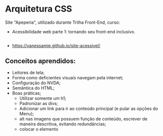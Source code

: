 # Arquitetura CSS

Site "Apeperia", utilizado durante Trilha Front-End, curso:
- Acessibilidade web parte 1: tornando seu front-end inclusivo.

##

- https://vanessamie.github.io/site-acessivel/

##

## Conceitos aprendidos:

- Leitores de tela;
- Forma como deficientes visuais navegam pela internet;
- Configuração do NVDA;
- Semântica do HTML;
- Boas práticas;
  - Utilizar somente um h1;
  - Padronizar as divs;
  - Adicionar um link para ir ao conteúdo principal (e pular as opções do Menu);
  - alt nas imagens que possuem função de conteúdo, escrever de maneira descritiva, evitando redundâncias;
  - colocar o elemento <title> em SVGs que forem inline (código direto no HTML).
  - Separar o que é visual do que é conteúdo;
    - Colocar o que é visual no CSS;
    - list-style: none;
    - utilizar :after e :before para as estilizações de listas;
  - SEO vs Acessibilidade;
  - lang (configurar o idioma principal do documento, )
  - Display "none" e visibility "hidden" não são lidos, utilizar position "absolute" ou "relative" e margin "left" ou "right" 9999px, opacity "0" para deixar o conteúdo escondido;
  - Evitrar submenus;
  - WAI-ARIA;
  - atribulo role;
  - <figure>;
  - <figcaption>;
  - aria-labelledby;
  - Em formulários:
    - <input>;
    - <label>;
    - for;
    - id;
    - readonly;
- Inserção de legenda com <track>;
  - kind="subtitles";
  - srclang="pt-br";
  - label="Português(Brasil)"
  - Criação de arquivo de legenda;
- <iframe>.


##

### Observações

###### Criei o arquivo "base.css", importando a url de todos os arquivos *.css, deixando o <head> mais organizado.

###### Eu não desenvolvi o site! HTML e CSS foram disponibilizados pelo instrutor! O intuito do curso era aprender e desenvolver um site acessível para deficientes visuais, com um bônus da legenda do vídeo, para acessibilidade de deficientes auditivos!

##

Em caso de sugestão ou alguma alteração, fiquem a vontade para entrar em contato! Toda contribuição é bem-vinda!

Gratidão a ONE, Alura e Instrutor Natan Souza.

##

### Materiais interessantes:

-  Pesquisa da WebAIM sobre o uso de leitores de tela:
https://webaim.org/projects/screenreadersurvey7/

- NVDA (donwload do software):
https://www.nvaccess.org/

- Pacotes de idiomas do NVDA para Windows:
https://support.microsoft.com/pt-br/windows/pacotes-de-idiomas-para-o-windows-a5094319-a92d-18de-5b53-1cfc697cfca8

- Lista de leitores de tela da Wikipedia:
https://en.wikipedia.org/wiki/List_of_screen_readers

- Acessibilidade - por que deixarmos de ser amadores para um público que espera mais de nós (SlideShare):
https://pt.slideshare.net/MarinaDomingues7/acessibilidade-por-que-deixarmos-de-ser-amadores-para-um-pblico-que-espera-mais-de-ns

- Pesquisa sobre o uso de leitores de tela:
https://www.estudoinclusivo.com.br/

- Frontinsampa 2016 - Talita Pagani: Acessibilidade na prática para você nunca mais esquecer:
https://www.youtube.com/watch?v=4URTZHk6tz0

- Pesquisa e matéria sobre "Acessibilidade, SEO e SVG":
http://reinaldoferraz.com.br/acessibilidade-seo-e-svg/

- Conteúdo invisível apenas para usuários de leitores de tela (Inglês):
https://webaim.org/techniques/css/invisiblecontent/

- Teclas de atalho para NVDA:
https://webaim.org/resources/shortcuts/nvda

- Checar a visualização das cores utilizadas:
https://contrastchecker.com/

- WAI-ARIA:
https://developer.mozilla.org/en-US/docs/Learn/Accessibility/WAI-ARIA_basics#what_is_wai-aria

- Lista com "role" existentes:
https://www.w3.org/TR/wai-aria/

- Atalhos básicos de leitores de tela para testes de acessibilidade (inglês):
https://www.tpgi.com/basic-screen-reader-commands-for-accessibility-testing/

- Frontinsampa 2015 - Vanessa Me Tonini: WAI-ARIA: Acessibilidade em tempo real:
https://www.youtube.com/watch?v=l_NBdzqYm44

- Plugin HandTalk:
https://www.handtalk.me/br/

